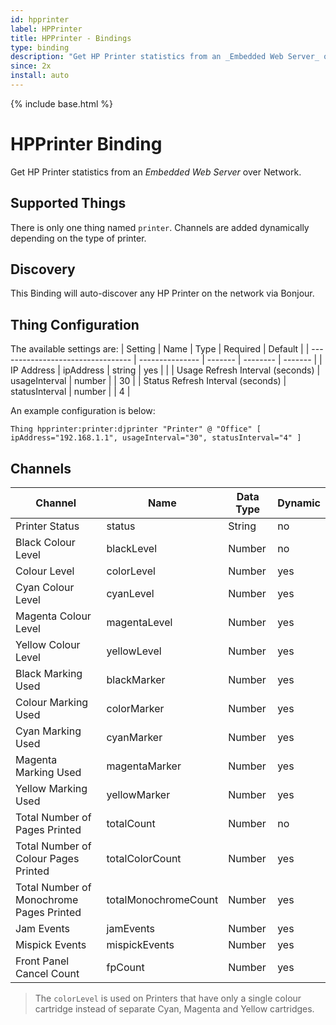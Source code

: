 ```yaml
---
id: hpprinter
label: HPPrinter
title: HPPrinter - Bindings
type: binding
description: "Get HP Printer statistics from an _Embedded Web Server_ over Network."
since: 2x
install: auto
---
```


<!-- Attention authors: Do not edit directly. Please add your changes to the appropriate source repository -->

{% include base.html %}

# HPPrinter Binding

Get HP Printer statistics from an _Embedded Web Server_ over Network.

## Supported Things

There is only one thing named `printer`. Channels are added dynamically depending on the type of printer.

## Discovery

This Binding will auto-discover any HP Printer on the network via Bonjour. 

## Thing Configuration

The available settings are:
| Setting                           | Name            | Type    | Required | Default |
| --------------------------------- | --------------- | ------- | -------- | ------- |
| IP Address                        | ipAddress       | string  | yes      |         |
| Usage Refresh Interval (seconds)  | usageInterval   | number  |          | 30      |
| Status Refresh Interval (seconds) | statusInterval  | number  |          | 4       |

An example configuration is below:

```
Thing hpprinter:printer:djprinter "Printer" @ "Office" [ ipAddress="192.168.1.1", usageInterval="30", statusInterval="4" ]
```

## Channels

| Channel                                    | Name                 | Data Type | Dynamic |
| ------------------------------------------ | -------------------- | --------- | ------- |
| Printer Status                             | status               | String    | no      |
| Black Colour Level                         | blackLevel           | Number    | no      |
| Colour Level                               | colorLevel           | Number    | yes     |
| Cyan Colour Level                          | cyanLevel            | Number    | yes     |
| Magenta Colour Level                       | magentaLevel         | Number    | yes     |
| Yellow Colour Level                        | yellowLevel          | Number    | yes     |
| Black Marking Used                         | blackMarker          | Number    | yes     |
| Colour Marking Used                        | colorMarker          | Number    | yes     |
| Cyan Marking Used                          | cyanMarker           | Number    | yes     |
| Magenta Marking Used                       | magentaMarker        | Number    | yes     |
| Yellow Marking Used                        | yellowMarker         | Number    | yes     |
| Total Number of Pages Printed              | totalCount           | Number    | no      |
| Total Number of Colour Pages Printed       | totalColorCount      | Number    | yes     |
| Total Number of Monochrome Pages Printed   | totalMonochromeCount | Number    | yes     |
| Jam Events                                 | jamEvents            | Number    | yes     |
| Mispick Events                             | mispickEvents        | Number    | yes     |
| Front Panel Cancel Count                   | fpCount              | Number    | yes     |

> The `colorLevel` is used on Printers that have only a single colour cartridge instead of separate Cyan, Magenta and Yellow cartridges.
